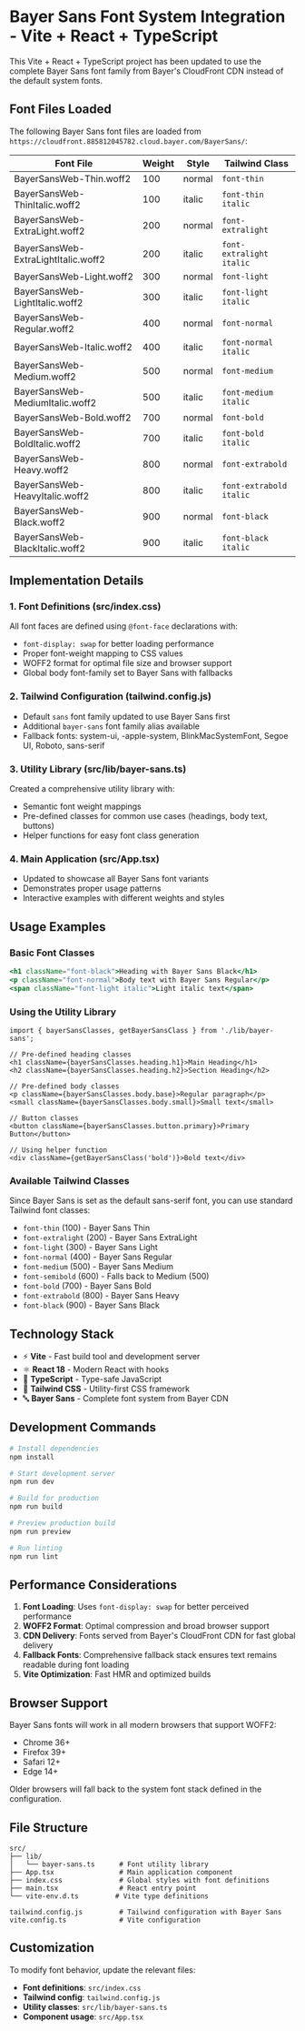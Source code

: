 # Bayer Sans Font System Integration - Vite + React + TypeScript

This Vite + React + TypeScript project has been updated to use the complete Bayer Sans font family from Bayer's CloudFront CDN instead of the default system fonts.

## Font Files Loaded

The following Bayer Sans font files are loaded from `https://cloudfront.885812045782.cloud.bayer.com/BayerSans/`:

| Font File | Weight | Style | Tailwind Class |
|-----------|---------|-------|----------------|
| BayerSansWeb-Thin.woff2 | 100 | normal | `font-thin` |
| BayerSansWeb-ThinItalic.woff2 | 100 | italic | `font-thin italic` |
| BayerSansWeb-ExtraLight.woff2 | 200 | normal | `font-extralight` |
| BayerSansWeb-ExtraLightItalic.woff2 | 200 | italic | `font-extralight italic` |
| BayerSansWeb-Light.woff2 | 300 | normal | `font-light` |
| BayerSansWeb-LightItalic.woff2 | 300 | italic | `font-light italic` |
| BayerSansWeb-Regular.woff2 | 400 | normal | `font-normal` |
| BayerSansWeb-Italic.woff2 | 400 | italic | `font-normal italic` |
| BayerSansWeb-Medium.woff2 | 500 | normal | `font-medium` |
| BayerSansWeb-MediumItalic.woff2 | 500 | italic | `font-medium italic` |
| BayerSansWeb-Bold.woff2 | 700 | normal | `font-bold` |
| BayerSansWeb-BoldItalic.woff2 | 700 | italic | `font-bold italic` |
| BayerSansWeb-Heavy.woff2 | 800 | normal | `font-extrabold` |
| BayerSansWeb-HeavyItalic.woff2 | 800 | italic | `font-extrabold italic` |
| BayerSansWeb-Black.woff2 | 900 | normal | `font-black` |
| BayerSansWeb-BlackItalic.woff2 | 900 | italic | `font-black italic` |

## Implementation Details

### 1. Font Definitions (src/index.css)
All font faces are defined using `@font-face` declarations with:
- `font-display: swap` for better loading performance
- Proper font-weight mapping to CSS values
- WOFF2 format for optimal file size and browser support
- Global body font-family set to Bayer Sans with fallbacks

### 2. Tailwind Configuration (tailwind.config.js)
- Default `sans` font family updated to use Bayer Sans first
- Additional `bayer-sans` font family alias available
- Fallback fonts: system-ui, -apple-system, BlinkMacSystemFont, Segoe UI, Roboto, sans-serif

### 3. Utility Library (src/lib/bayer-sans.ts)
Created a comprehensive utility library with:
- Semantic font weight mappings
- Pre-defined classes for common use cases (headings, body text, buttons)
- Helper functions for easy font class generation

### 4. Main Application (src/App.tsx)
- Updated to showcase all Bayer Sans font variants
- Demonstrates proper usage patterns
- Interactive examples with different weights and styles

## Usage Examples

### Basic Font Classes
```jsx
<h1 className="font-black">Heading with Bayer Sans Black</h1>
<p className="font-normal">Body text with Bayer Sans Regular</p>
<span className="font-light italic">Light italic text</span>
```

### Using the Utility Library
```tsx
import { bayerSansClasses, getBayerSansClass } from './lib/bayer-sans';

// Pre-defined heading classes
<h1 className={bayerSansClasses.heading.h1}>Main Heading</h1>
<h2 className={bayerSansClasses.heading.h2}>Section Heading</h2>

// Pre-defined body classes
<p className={bayerSansClasses.body.base}>Regular paragraph</p>
<small className={bayerSansClasses.body.small}>Small text</small>

// Button classes
<button className={bayerSansClasses.button.primary}>Primary Button</button>

// Using helper function
<div className={getBayerSansClass('bold')}>Bold text</div>
```

### Available Tailwind Classes
Since Bayer Sans is set as the default sans-serif font, you can use standard Tailwind font classes:

- `font-thin` (100) - Bayer Sans Thin
- `font-extralight` (200) - Bayer Sans ExtraLight
- `font-light` (300) - Bayer Sans Light
- `font-normal` (400) - Bayer Sans Regular
- `font-medium` (500) - Bayer Sans Medium  
- `font-semibold` (600) - Falls back to Medium (500)
- `font-bold` (700) - Bayer Sans Bold
- `font-extrabold` (800) - Bayer Sans Heavy
- `font-black` (900) - Bayer Sans Black

## Technology Stack

- ⚡ **Vite** - Fast build tool and development server
- ⚛️ **React 18** - Modern React with hooks
- 🔷 **TypeScript** - Type-safe JavaScript
- 🎨 **Tailwind CSS** - Utility-first CSS framework
- 🔤 **Bayer Sans** - Complete font system from Bayer CDN

## Development Commands

```bash
# Install dependencies
npm install

# Start development server
npm run dev

# Build for production
npm run build

# Preview production build
npm run preview

# Run linting
npm run lint
```

## Performance Considerations

1. **Font Loading**: Uses `font-display: swap` for better perceived performance
2. **WOFF2 Format**: Optimal compression and broad browser support
3. **CDN Delivery**: Fonts served from Bayer's CloudFront CDN for fast global delivery
4. **Fallback Fonts**: Comprehensive fallback stack ensures text remains readable during font loading
5. **Vite Optimization**: Fast HMR and optimized builds

## Browser Support

Bayer Sans fonts will work in all modern browsers that support WOFF2:
- Chrome 36+
- Firefox 39+
- Safari 12+
- Edge 14+

Older browsers will fall back to the system font stack defined in the configuration.

## File Structure

```
src/
├── lib/
│   └── bayer-sans.ts      # Font utility library
├── App.tsx                # Main application component
├── index.css              # Global styles with font definitions
├── main.tsx               # React entry point
└── vite-env.d.ts         # Vite type definitions

tailwind.config.js         # Tailwind configuration with Bayer Sans
vite.config.ts             # Vite configuration
```

## Customization

To modify font behavior, update the relevant files:
- **Font definitions**: `src/index.css`
- **Tailwind config**: `tailwind.config.js` 
- **Utility classes**: `src/lib/bayer-sans.ts`
- **Component usage**: `src/App.tsx`
